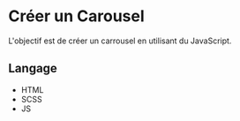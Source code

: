 # Créer un Carousel

L'objectif est de créer un carrousel en utilisant du JavaScript.

## Langage
* HTML
* SCSS
* JS